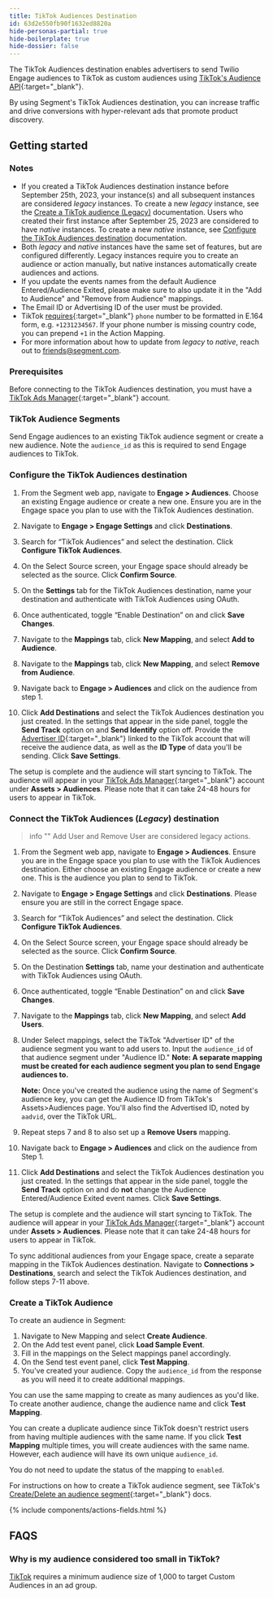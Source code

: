 ```yaml
---
title: TikTok Audiences Destination
id: 63d2e550fb90f1632ed8820a
hide-personas-partial: true
hide-boilerplate: true
hide-dossier: false
---
```


The TikTok Audiences destination enables advertisers to send Twilio Engage audiences to TikTok as custom audiences using [TikTok's Audience API](https://business-api.tiktok.com/portal/docs?id=1739940504185857){:target="_blank"}.

By using Segment's TikTok Audiences destination, you can increase traffic and drive conversions with hyper-relevant ads that promote product discovery.

## Getting started

### Notes

- If you created a TikTok Audiences destination instance before September 25th, 2023, your instance(s) and all subsequent instances are considered _legacy_ instances. To create a new _legacy_ instance, see the [Create a TikTok audience (Legacy)](#connect-the-tiktok-audiences-legacy-destination) documentation. Users who created their first instance after September 25, 2023 are considered to have _native_ instances. To create a new _native_ instance, see [Configure the TikTok Audiences destination](#configure-the-tiktok-audiences-destination) documentation.
- Both _legacy_ and _native_ instances have the same set of features, but are configured differently. Legacy instances require you to create an audience or action manually, but native instances automatically create audiences and actions.
- If you update the events names from the default Audience Entered/Audience Exited, please make sure to also update it in the "Add to Audience" and "Remove from Audience" mappings.
- The Email ID or Advertising ID of the user must be provided.
- TikTok [requires](https://business-api.tiktok.com/portal/docs?id=1739940585975809){:target="_blank"} `phone` number to be formatted in E.164 form, e.g. `+1231234567`. If your phone number is missing country code, you can prepend `+1` in the Action Mapping.
- For more information about how to update from _legacy_ to _native_, reach out to [friends@segment.com](mailto:friends@segment.com).

### Prerequisites

Before connecting to the TikTok Audiences destination, you must have a [TikTok Ads Manager](https://www.tiktok.com/business/en-US/solutions/ads-manager){:target="_blank"} account. 

### TikTok Audience Segments

Send Engage audiences to an existing TikTok audience segment or create a new audience. Note the `audience_id` as this is required to send Engage audiences to TikTok.

### Configure the TikTok Audiences destination

1. From the Segment web app, navigate to **Engage > Audiences**. Choose an existing Engage audience or create a new one. Ensure you are in the Engage space you plan to use with the TikTok Audiences destination.

2. Navigate to **Engage > Engage Settings** and click **Destinations**. 

3. Search for “TikTok Audiences” and select the destination. Click **Configure TikTok Audiences**.

4. On the Select Source screen, your Engage space should already be selected as the source. Click **Confirm Source**.

5. On the **Settings** tab for the TikTok Audiences destination, name your destination and authenticate with TikTok Audiences using OAuth.

6. Once authenticated, toggle “Enable Destination” on and click **Save Changes**.

7. Navigate to the **Mappings** tab, click **New Mapping**, and select **Add to Audience**.

8. Navigate to the **Mappings** tab, click **New Mapping**,  and select **Remove from Audience**.

9. Navigate back to **Engage > Audiences** and click on the audience from step 1.

10. Click **Add Destinations** and select the TikTok Audiences destination you just created. 
    In the settings that appear in the side panel, toggle the **Send Track** option on and **Send Identify** option off. Provide the [Advertiser ID](https://ads.tiktok.com/help/article/ad-account-information-faq?lang=en){:target="_blank"} linked to the TikTok account that will receive the audience data, as well as the **ID Type** of data you'll be sending. Click **Save Settings**.

The setup is complete and the audience will start syncing to TikTok. The audience will appear in your [TikTok Ads Manager](https://www.tiktok.com/business/en-US/solutions/ads-manager){:target="_blank"} account under **Assets > Audiences**. Please note that it can take 24-48 hours for users to appear in TikTok.

### Connect the TikTok Audiences (_Legacy_) destination

> info ""
> Add User and Remove User are considered legacy actions.

1. From the Segment web app, navigate to **Engage > Audiences**. Ensure you are in the Engage space you plan to use with the TikTok Audiences destination. Either choose an existing Engage audience or create a new one. This is the audience you plan to send to TikTok.

2. Navigate to **Engage > Engage Settings** and click **Destinations**. Please ensure you are still in the correct Engage space.

3. Search for “TikTok Audiences” and select the destination. Click **Configure TikTok Audiences**.

4. On the Select Source screen, your Engage space should already be selected as the source. Click **Confirm Source**.

5. On the Destination **Settings** tab, name your destination and authenticate with TikTok Audiences using OAuth.

6. Once authenticated, toggle “Enable Destination” on and click  **Save Changes**.

7. Navigate to the **Mappings** tab, click **New Mapping**, and select **Add Users**.

8. Under Select mappings, select the TikTok "Advertiser ID" of the audience segment you want to add users to. Input the `audience_id` of that audience segment under "Audience ID." **Note: A separate mapping must be created for each audience segment you plan to send Engage audiences to.**

    **Note:** Once you've created the audience using the name of Segment's audience key, you can get the Audience ID from TikTok's Assets>Audiences page. You'll also find the Advertised ID, noted by `aadvid`, over the TikTok URL.

9. Repeat steps 7 and 8 to also set up a **Remove Users** mapping.
     
10.  Navigate back to **Engage > Audiences** and click on the audience from Step 1. 

11.  Click **Add Destinations** and select the TikTok Audiences destination you just created. In the settings that appear in the side panel, toggle the **Send Track** option on and do **not** change the Audience Entered/Audience Exited event names. Click **Save Settings**.

The setup is complete and the audience will start syncing to TikTok. The audience will appear in your [TikTok Ads Manager](https://www.tiktok.com/business/en-US/solutions/ads-manager){:target="_blank"} account under **Assets > Audiences**. Please note that it can take 24-48 hours for users to appear in TikTok.

To sync additional audiences from your Engage space, create a separate mapping in the TikTok Audiences destination. Navigate to **Connections > Destinations**, search and select the TikTok Audiences destination, and follow steps 7-11 above.

### Create a TikTok Audience

To create an audience in Segment: 

1. Navigate to New Mapping and select **Create Audience**. 
2. On the Add test event panel, click **Load Sample Event**.
3. Fill in the mappings on the Select mappings panel accordingly.
4. On the Send test event panel, click **Test Mapping**.
5. You've created your audience. Copy the `audience_id` from the response as you will need it to create additional mappings. 

You can use the same mapping to create as many audiences as you'd like. To create another audience, change the audience name and click **Test Mapping**.

You can create a duplicate audience since TikTok doesn't restrict users from having multiple audiences with the same name. If you click **Test Mapping** multiple times, you will create audiences with the same name. However, each audience will have its own unique `audience_id`. 

You do not need to update the status of the mapping to `enabled`.

For instructions on how to create a TikTok audience segment, see TikTok's [Create/Delete an audience segment](https://ads.tiktok.com/marketing_api/docs?id=1739940583739393){:target="_blank"} docs. 

{% include components/actions-fields.html %}

## FAQS

### Why is my audience considered too small in TikTok?
[TikTok](https://ads.tiktok.com/help/article/custom-audiences?lang=en) requires a minimum audience size of 1,000 to target Custom Audiences in an ad group.
